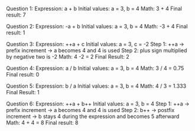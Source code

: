 Question 1: 
Expression: a + b 
Initial values: a = 3, b = 4
Math: 3 + 4 
Final result: 7


Question 2: 
Expression: -a + b
Initial values: a = 3, b = 4
Math: -3 + 4 
Final result: 1 


Question 3:
Expression: ++a + c
Initial values: a = 3, c = -2 
Step 1: ++a → prefix increment → a becomes 4 and 4 is used
Step 2: plus sign multiplied by negative two is -2
Math: 4 -2 = 2
Final Result: 2


Question 4: 
Expression: a / b 
Initial values: a = 3, b = 4
Math: 3 / 4 = 0.75
Final result: 0 


Question 5: 
Expression: b / a
Initial values: a = 3, b = 4
Math: 4 / 3 = 1.333
Final Result: 1


Question 6:
Expression: ++a + b++
Initial values: a = 3, b = 4
Step 1: ++a → prefix increment → a becomes 4 and 4 is used
Step 2: b++ → postfix increment → b stays 4 during the expression and becomes 5 afterward
Math: 4 + 4 = 8
Final result: 8
